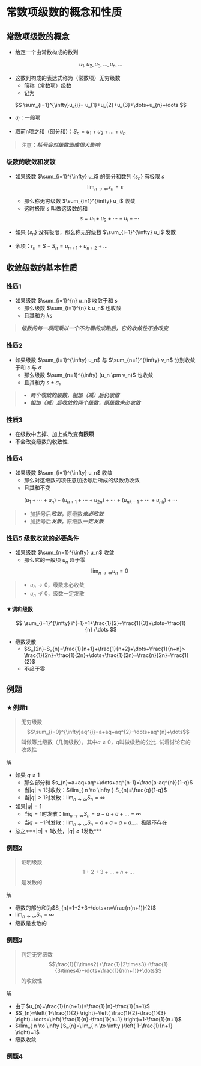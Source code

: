 # 常数项级数的概念和性质

## 常数项级数的概念

- 给定一个由常数构成的数列

$$
u_{1},u_{2},u_{3},\dots, u_{n},\dots
$$

- 这数列构成的表达式称为（常数项）无穷级数
  - 简称（常数项）级数
  - 记为

$$
\sum_{i=1}^{\infty}u_{i}= u_{1}+u_{2}+u_{3}+\dots+u_{n}+\dots
$$

- $u_{i}$：一般项

- 取前n项之和（部分和）：$S_{n}=u_{1}+u_{2}+\dots+u_{n}$

> 注意：***括号会对级数造成很大影响***

### 级数的收敛和发散

- 如果级数 $\sum_{i=1}^{\infty} u_i$ 的部分和数列 $\{s_n\}$ 有极限 $s$
$$\lim_{n\rightarrow \infty} s_n = s$$
  - 那么称无穷级数 $\sum_{i=1}^{\infty} u_i$ 收敛
  - 这时极限 $s$ 叫做这级数的和
$$s = u_1 + u_2 + \cdots + u_i + \cdots$$
- 如果 $\{s_n\}$ 没有极限，那么称无穷级数 $\sum_{i=1}^{\infty} u_i$ 发散

- 余项：$r_{n}=S-S_{n}=u_{n+1}+u_{n+2}+\dots$

## 收敛级数的基本性质

### 性质1

- 如果级数 $\sum_{i=1}^{n} u_n$ 收敛于和 $s$
  - 那么级数 $\sum_{i=1}^{n} k u_n$ 也收敛
  - 且其和为 $ks$

> ***级数的每一项同乘以一个不为零的成熟后，它的收敛性不会改变***

### 性质2

- 如果级数 $\sum_{i=1}^{\infty} u_n$ 与 $\sum_{n=1}^{\infty} v_n$ 分别收敛于和 $s$ 与 $\sigma$
  - 那么级数 $\sum_{n=1}^{\infty} (u_n \pm v_n)$ 也收敛
  - 且其和为 $s \pm \sigma$。

> - ***两个收敛的级数，相加（减）后仍收敛***
> - ***相加（减）后收敛的两个级数，原级数未必收敛***

### 性质3

- 在级数中去掉、加上或改变**有限项**
- 不会改变级数的收致性.

### 性质4

- 如果级数 $\sum_{i=1}^{\infty} u_n$ 收敛
  - 那么对这级数的项任意加括号后所成的级数仍收敛
  - 且其和不变

$$
( u_1 + \cdots + u_n ) + ( u_{n+1} + \cdots + u_{2n} ) + \cdots + ( u_{nk-1} + \cdots + u_{nk} ) + \cdots
$$

> - 加括号后***收敛***，原级数***未必收敛***
> - 加括号后***发散***，原级数***一定发散***

### 性质5 级数收敛的必要条件

- 如果级数 $\sum_{n=1}^{\infty} u_n$ 收敛
  - 那么它的一般项 $u_n$ 趋于零
  $$\lim_{n\rightarrow \infty} u_n = 0$$

> - $u_{n}\to0$，级数未必收敛
> - $u_{n}\not\to0$，级数一定发散

#### ★调和级数

$$
\sum_{i=1}^{\infty} i^{-1}=1+\frac{1}{2}+\frac{1}{3}+\dots+\frac{1}{n}+\dots
$$

- 级数发散
  - $S_{2n}-S_{n}=\frac{1}{n+1}+\frac{1}{n+2}+\dots+\frac{1}{n+n}> \frac{1}{2n}+\frac{1}{2n}+\dots+\frac{1}{2n}=\frac{n}{2n}=\frac{1}{2}$
  - 不趋于零

## 例题

### ★例题1

> 无穷级数 $$\sum_{i=0}^{\infty}aq^{i}=a+aq+aq^{2}+\dots+aq^{n}+\dots$$叫做等比级数（几何级数），其中$a\neq 0$，$q$叫做级数的公比. 试着讨论它的收敛性

解

- 如果 $q\neq 1$
  - 那么部分和 $s_{n}=a+aq+aq^+\dots+aq^{n-1}=\frac{a-aq^{n}}{1-q}$
  - 当$|q|<1$时收敛：$\lim_{ n \to \infty } S_{n}=\frac{q}{1-q}$
  - 当$|q|>1$时发散：$\lim_{ n \to \infty } S_{n}=\infty$
- 如果$|q|=1$
  - 当$q=1$时发散：$\lim_{ n \to \infty }S_{n}=a+a+a+\dots=\infty$
  - 当$q=-1$时发散：$\lim_{ n \to \infty }S_{n}=a+a-a+a\dots$，极限不存在
- 总之***$|q|<1$收敛，$|q|\geq 1$发散***

### 例题2

> 证明级数 $$1+2+3+\dots+n+\dots$$是发散的

解

- 级数的部分和为$S_{n}=1+2+3+\dots+n=\frac{n(n+1)}{2}$
- $\lim_{ n \to \infty }S_{n}=\infty$
- 级数是发散的

### 例题3

> 判定无穷级数$$\frac{1}{1\times2}+\frac{1}{2\times3}+\frac{1}{3\times4}+\dots+\frac{1}{n(n+1)}+\dots$$的收敛性

解

- 由于$u_{n}=\frac{1}{n(n+1)}=\frac{1}{n}-\frac{1}{n+1}$
- $S_{n}=\left( 1-\frac{1}{2} \right)+\left( \frac{1}{2}-\frac{1}{3} \right)+\dots+\left( \frac{1}{n}-\frac{1}{n+1} \right)=1-\frac{1}{n+1}$
- $\lim_{ n \to \infty }S_{n}=\lim_{ n \to \infty }\left( 1-\frac{1}{n+1} \right)=1$
- 级数收敛

### 例题4
